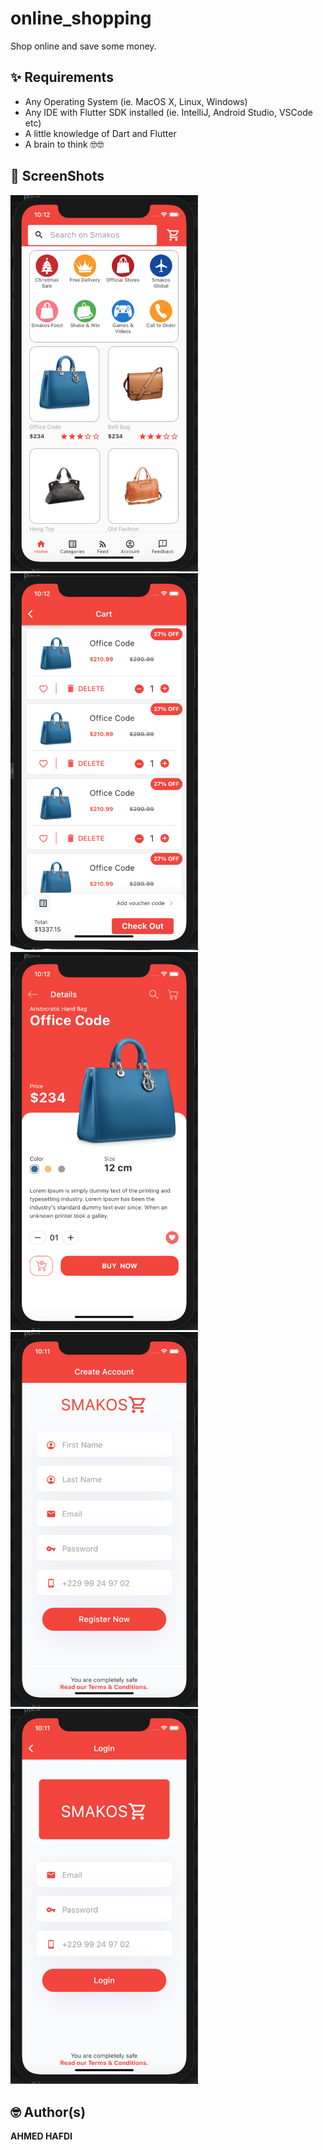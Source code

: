 # online_shopping

Shop online and save some money.

## ✨ Requirements
* Any Operating System (ie. MacOS X, Linux, Windows)
* Any IDE with Flutter SDK installed (ie. IntelliJ, Android Studio, VSCode etc)
* A little knowledge of Dart and Flutter
* A brain to think 🤓🤓
   
      

## 📸 ScreenShots

<img src="screenshots/home.png" width="300"/> <img src="screenshots/cart.png" width="300"/>
<img src="screenshots/details.png" width="300"/> <img src="screenshots/signup.png" width="300"/>
<img src="screenshots/login.png" width="300"/>


## 🤓 Author(s)
**AHMED HAFDI**



